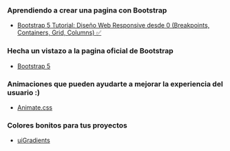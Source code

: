 ### Aprendiendo a crear una pagina con Bootstrap

* <a href = "https://www.youtube.com/watch?v=F55FC7UheLA">Bootstrap 5 Tutorial: Diseño Web Responsive desde 0 (Breakpoints, Containers, Grid, Columns) ✅</a>

### Hecha un vistazo a la pagina oficial de Bootstrap
* <a href = "https://getbootstrap.com/">Bootstrap 5</a>

### Animaciones que pueden ayudarte a mejorar la experiencia del usuario :)
* <a href = "https://animate.style/">Animate.css</a>

### Colores bonitos para tus proyectos 
* <a href = "https://uigradients.com/#DirtyFog">uiGradients</a>
